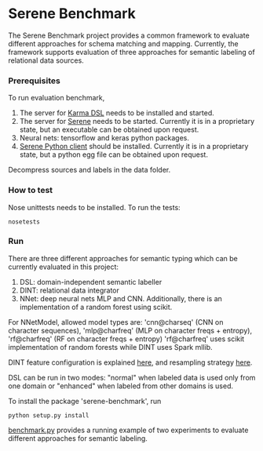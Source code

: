 # Serene Benchmark

The Serene Benchmark project provides a common framework to evaluate different approaches for schema matching and mapping.
Currently, the framework supports evaluation of three approaches for semantic labeling of relational data sources.


### Prerequisites


To run evaluation benchmark,

1. The server for [Karma DSL](https://github.com/NICTA/iswc-2016-semantic-labeling) needs to be installed and started.
2. The server for [Serene](https://github.com/NICTA/serene) needs to be started.
Currently it is in a proprietary state, but an executable can be obtained upon request.
3. Neural nets: tensorflow and keras python packages.
4. [Serene Python client](https://github.com/NICTA/serene-python-client) should be installed.
Currently it is in a proprietary state, but a python egg file can be obtained upon request.

Decompress sources and labels in the data folder.

### How to test
Nose unittests needs to be installed. To run the tests:
```
nosetests
```

### Run
There are three different approaches for semantic typing which can be currently evaluated in this project:

1. DSL: domain-independent semantic labeller
2. DINT: relational data integrator
3. NNet: deep neural nets MLP and CNN.
 Additionally, there is an implementation of a random forest using scikit.

For NNetModel, allowed model types are: 'cnn@charseq' (CNN on character sequences), 'mlp@charfreq' (MLP on character freqs + entropy), 'rf@charfreq' (RF on character freqs + entropy)
'rf@charfreq' uses scikit implementation of random forests while DINT uses Spark mllib.

DINT feature configuration is explained [here](http://github.com/NICTA/serene-benchmark/blob/experimental/doc/features.txt),
and resampling strategy [here](http://github.com/NICTA/serene-benchmark/blob/experimental/doc/resampling-strategy).

DSL can be run in two modes: "normal" when labeled data is used only from one domain or "enhanced" when labeled from other domains is used.


To install the package 'serene-benchmark', run
```
python setup.py install
```

[benchmark.py](https://github.com/NICTA/serene-benchmark/blob/experimental/serene_benchmark/benchmark.py) provides a running example of two experiments to evaluate different approaches for semantic labeling.
